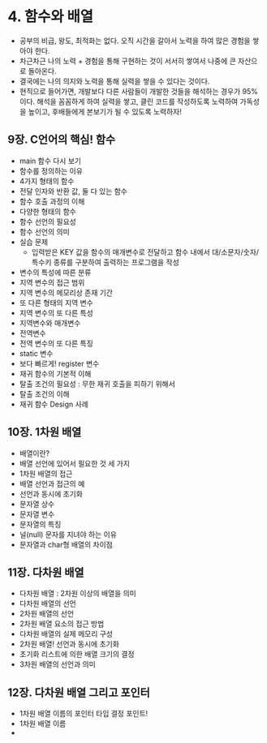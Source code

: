 # 4. 함수와 배열

* 공부의 비급, 왕도, 최적화는 없다. 오직 시간을 갈아서 노력을 하여 많은 경험을 쌓아야 한다.
* 차근차근 나의 노력 + 경험을 통해 구현하는 것이 서서히 쌓여서 나중에 큰 자산으로 돌아온다.
* 결국에는 나의 의지와 노력을 통해 실력을 쌓을 수 있다는 것이다.
* 현직으로 들어가면, 개발보다 다른 사람들이 개발한 것들을 해석하는 경우가 95%이다. 해석을 꼼꼼하게 하여 실력을 쌓고, 클린 코드를 작성하도록 노력하여 가독성을 높이고, 후배들에게 본보기가 될 수 있도록 노력하자!

## 9장. C언어의 핵심! 함수
* main 함수 다시 보기
* 함수를 정의하는 이유
* 4가지 형태의 함수
* 전달 인자와 반환 값, 둘 다 있는 함수
* 함수 호출 과정의 이해
* 다양한 형태의 함수
* 함수 선언의 필요성
* 함수 선언의 의미
* 실습 문제
	* 입력받은 KEY 값을 함수의 매개변수로 전달하고 함수 내에서 대/소문자/숫자/특수키 종류를 구분하여 출력하는 프로그램을 작성
* 변수의 특성에 따른 분류
* 지역 변수의 접근 범위
* 지역 변수의 메모리상 존재 기간
* 또 다른 형태의 지역 변수
* 지역 변수의 또 다른 특성
* 지역변수와 매개변수
* 전역변수
* 전역 변수의 또 다른 특징
* static 변수
* 보다 빠르게! register 변수
* 재귀 함수의 기본적 이해
* 탈출 조건의 필요성 : 무한 재귀 호출을 피하기 위해서
* 탈출 조건의 이해
* 재귀 함수 Design 사례

## 10장. 1차원 배열
* 배열이란?
* 배열 선언에 있어서 필요한 것 세 가지
* 1차원 배열의 접근
* 배열 선언과 접근의 예
* 선언과 동시에 초기화
* 문자열 상수
* 문자열 변수
* 문자열의 특징
* 널(null) 문자를 지녀야 하는 이유
* 문자열과 char형 배열의 차이점


## 11장. 다차원 배열
* 다차원 배열 : 2차원 이상의 배열을 의미
* 다차원 배열의 선언
* 2차원 배열의 선언
* 2차원 배열 요소의 접근 방법
* 다차원 배열의 실제 메모리 구성
* 2차원 배열! 선언과 동시에 초기화
* 초기화 리스트에 의한 배열 크기의 결정
* 3차원 배열의 선언과 의미

## 12장. 다차원 배열 그리고 포인터
* 1차원 배열 이름의 포인터 타입 결정 포인트!
* 1차원 배열 이름
* 
